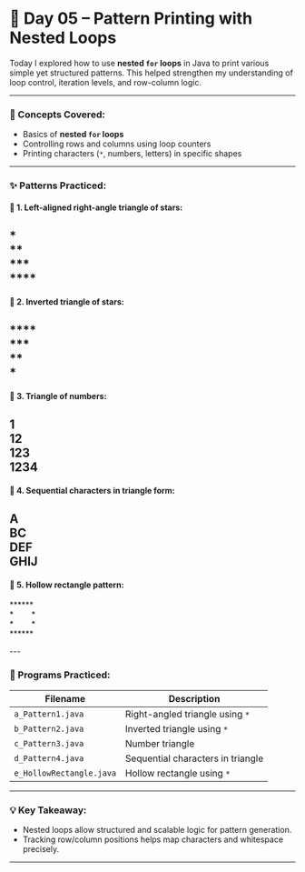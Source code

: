 # 🧵 Day 05 – Pattern Printing with Nested Loops

Today I explored how to use **nested `for` loops** in Java to print various simple yet structured patterns. This helped strengthen my understanding of loop control, iteration levels, and row-column logic.

---

### 🔄 Concepts Covered:

- Basics of **nested `for` loops**
- Controlling rows and columns using loop counters
- Printing characters (`*`, numbers, letters) in specific shapes

---

### ✨ Patterns Practiced:

#### 🔹 1. Left-aligned right-angle triangle of stars:

\* <br>
\*\* <br>
\*\*\* <br>
\*\*\*\* 
---

#### 🔹 2. Inverted triangle of stars:

\*\*\*\* <br>
\*\*\* <br>
\*\* <br>
\*
---

#### 🔹 3. Triangle of numbers:

1 <br>
12 <br>
123 <br>
1234
---

#### 🔹 4. Sequential characters in triangle form:

A <br>
BC <br>
DEF <br>
GHIJ
---

#### 🔹 5. Hollow rectangle pattern:

<p>
****** <br>
*&nbsp;&nbsp;&nbsp;&nbsp;&nbsp;&nbsp;&nbsp;&nbsp;*  <br>
*&nbsp;&nbsp;&nbsp;&nbsp;&nbsp;&nbsp;&nbsp;&nbsp;* <br>
******
</p>
---

### 🧪 Programs Practiced:

| Filename                  | Description                          |
|---------------------------|--------------------------------------|
| `a_Pattern1.java`         | Right-angled triangle using `*`      |
| `b_Pattern2.java`         | Inverted triangle using `*`          |
| `c_Pattern3.java`         | Number triangle                      |
| `d_Pattern4.java`         | Sequential characters in triangle    |
| `e_HollowRectangle.java`  | Hollow rectangle using `*`           |
---

### 💡 Key Takeaway:

- Nested loops allow structured and scalable logic for pattern generation.
- Tracking row/column positions helps map characters and whitespace precisely.
---